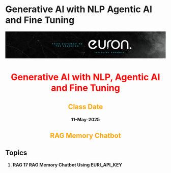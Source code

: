 # Generative AI with NLP Agentic AI and Fine Tuning

![euron](https://github.com/MohammadWasiq0786/Generative-AI-with-NLP-Agentic-AI-and-Fine-Tuning/blob/main/euronone.jpeg)

<center> <h1 style= "color:red"> Generative AI with NLP, Agentic AI and Fine Tuning </h1> </center>

<center> <h2 style= "color:orange"> Class Date </h2> </center>

<center> <h4> 11-May-2025 </h4> </center>

<center> <h2 style= "color:orange"> RAG Memory Chatbot </h2> </center>

## Topics

1. **RAG 17 RAG Memory Chatbot Using EURI_API_KEY**